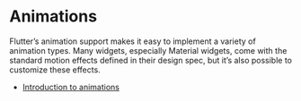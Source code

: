 # Animations

Flutter’s animation support makes it easy to implement a variety of animation types. Many widgets, especially Material widgets, come with the standard motion effects defined in their design spec, but it’s also possible to customize these effects.

- [Introduction to animations](https://docs.flutter.dev/development/ui/animations)
